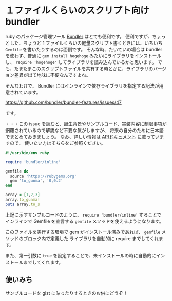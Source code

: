１ファイルくらいのスクリプト向け bundler
====

ruby のパッケージ管理ツール [Bundler](http://bundler.io/) はとても便利です。
便利ですが、ちょっとした、ちょうど 1 ファイルくらいの軽量スクリプト書くときには、いちいち `Gemfile` を書いたりするのは面倒です。
そんな時、たいていの場合は bundler を使わず、普通に `gem install hogehoge` みたいにライブラリをインストールし、
`require 'hogehoge'` してライブラリを読み込んでいるかと思います。
でも、たまたまこのスクリプトファイルを共有する時とかに、ライブラリのバージョン差異が出て地味に不便なんですよね。

そんなわけで、 Bundler にはインラインで依存ライブラリを指定する記法が用意されています。

https://github.com/bundler/bundler-features/issues/47

です。　

・・・この issue を読むと、誕生背景やサンプルコード、実装内容に制限事項が網羅されているので解説など不要な気がしますが、
将来の自分のために日本語でまとめておきましょう。
なお、詳しい情報は [APIドキュメント](https://github.com/bundler/bundler/blob/master/lib/bundler/inline.rb) に載っていますので、
使いたい方はそちらをご参照ください。

```rb
#!/usr/bin/env ruby

require 'bundler/inline'

gemfile do
  source 'https://rubygems.org'
  gem 'to_gunma', '0,0.2'
end

array = [1,2,3]
array.to_gunma!
puts array.to_s
```

上記に示すサンプルコードのように、 `require 'bundler/inline'` することで
インラインで Gemfile を宣言する `gemfile` メソッドを使えるようになります。

このファイルを実行する環境で gem がインストール済みであれば、 `gemfile` メソッドのブロック内で定義した
ライブラリを自動的に require までしてくれます。

また、第一引数に `true` を設定することで、未インストールの時に自動的にインストールまでしてくれます。

使いみち
-----

サンプルコードを gist に貼ったりするときのお供にどうぞ！

